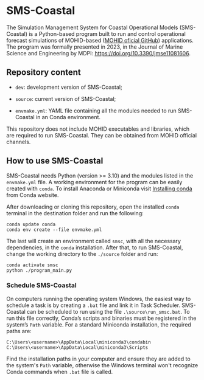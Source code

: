 # SMS-Coastal

The Simulation Management System for Coastal Operational Models (SMS-Coastal) is a Python-based program built to run and control operational forecast simulations of MOHID-based ([MOHID oficial GitHub](https://github.com/Mohid-Water-Modelling-System)) applications. The program was formally presented in 2023, in the Journal of Marine Science and Engineering by MDPI: https://doi.org/10.3390/jmse11081606.

## Repository content

- `dev`: development version of SMS-Coastal;

- `source`: current version of SMS-Coastal;

- `envmake.yml`: YAML file containing all the modules needed to run SMS-Coastal in an Conda environment.

This repository does not include MOHID executables and libraries, which are required to run SMS-Coastal. They can be obtained from MOHID official channels.

## How to use SMS-Coastal

SMS-Coastal needs Python (version >= 3.10) and the modules listed in the `envmake.yml` file. A working environment for the program can be easily created with `conda`. To install Anaconda or Miniconda visit [Installing conda](https://docs.conda.io/projects/conda/en/latest/user-guide/install/index.html) from Conda website.

After downloading or cloning this repository, open the installed `conda` terminal in the destination folder and run the following:

```
conda update conda
conda env create --file envmake.yml
```

The last will create an environment called `smsc`, with all the necessary dependencies, in the `conda` installation. After that, to run SMS-Coastal, change the working directory to the `./source` folder and run:

```
conda activate smsc
python ./program_main.py
```

### Schedule SMS-Coastal

On computers running the operating system Windows, the easiest way to schedule a task is by creating a `.bat` file and link it in Task Scheduler. SMS-Coastal can be scheduled to run using the file `.\source\run_smsc.bat`. To run this file correctly, Conda’s scripts and binaries must be registered in the system’s `Path` variable. For a standard Miniconda installation, the required paths are:

```
C:\Users\<username>\AppData\Local\miniconda3\condabin
C:\Users\<username>\AppData\Local\miniconda3\Scripts
```
Find the installation paths in your computer and ensure they are added to the system's `Path` variable, otherwise the Windows terminal won't recognize Conda commands when `.bat` file is called.
